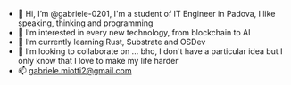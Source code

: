 - 👋 Hi, I’m @gabriele-0201, I'm a student of IT Engineer in Padova, I like speaking, thinking and programming
- 👀 I’m interested in every new technology, from blockchain to AI
- 🌱 I’m currently learning Rust, Substrate and OSDev
- 💞️ I’m looking to collaborate on ... bho, I don't have a particular idea but I only know that I love to make my life harder 
- 📫 gabriele.miotti2@gmail.com
